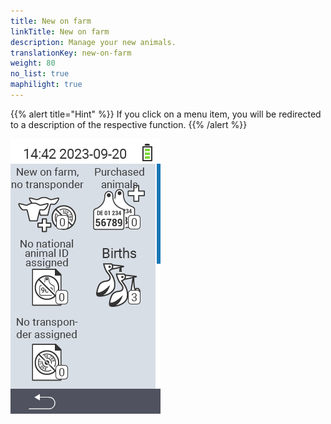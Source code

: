 ```yaml
---
title: New on farm
linkTitle: New on farm
description: Manage your new animals.
translationKey: new-on-farm
weight: 80
no_list: true
maphilight: true
---
```

{{% alert title="Hint" %}}
If you click on a menu item, you will be redirected to a description of the respective function.
{{% /alert %}}

<img src="images/newonfarm.png/" alt="VitalControl New on farm" title="New on farm" usemap="#workmap" class="maphilight">

<map name="workmap">
  <area shape="rect" coords="0,40,116,160" alt="New on farm, no transponder" title="Here you assign a transponder to new animals without a transponder&#10;Mouse klick: open documentation" href="/en/docs/new-on-farm/new-no-transponder/">
  <area shape="rect" coords="0,160,116,280" alt="No national animal ID assigned" title="Here you can view all animals that have not yet been assigned an national animal ID and assign an national animal ID&#10;Mouse klick: open documentation" href="/en/docs/new-on-farm/no-national-animal-id-assigned/">
  <area shape="rect" coords="0,280,116,400" alt="No transponder assigned" title="Here you can view all animals that have not yet been assigned a transponder and assign a transponder to them&#10;Mouse klick: open documentation" href="/en/docs/new-on-farm/no-transponder-assigned/">

  <area shape="rect" coords="116,40,232,160" alt="Purchased animals" title="Here you can view your current purchases and export the data&#10;Mouse klick: open documentation" href="/en/docs/new-on-farm/purchased-animals/">
  <area shape="rect" coords="116,160,232,280" alt="Births" title="Here you can see your births and create an export file&#10;Mouse klick: open documentation" href="/en/docs/new-on-farm/births/">
</map>
